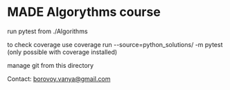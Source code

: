 # MADE Algorythms course

run pytest from ./Algorithms

to check coverage use coverage run --source=python_solutions/ -m pytest
(only possible with coverage installed)

manage git from this directory

Contact: borovoy.vanya@gmail.com

